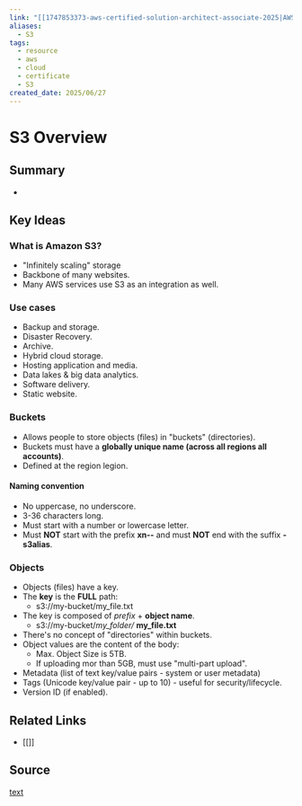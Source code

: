 ```yaml
---
link: "[[1747853373-aws-certified-solution-architect-associate-2025|AWS Certified Solution Architect Associate 2025]]"
aliases:
  - S3
tags:
  - resource
  - aws
  - cloud
  - certificate
  - S3
created_date: 2025/06/27
---
```

# S3 Overview
## Summary
- 
## Key Ideas
### What is Amazon S3?
- "Infinitely scaling" storage
- Backbone of many websites.
- Many AWS services use S3 as an integration as well.
### Use cases
- Backup and storage.
- Disaster Recovery.
- Archive.
- Hybrid cloud storage.
- Hosting application and media.
- Data lakes & big data analytics.
- Software delivery.
- Static website.
### Buckets
- Allows people to store objects (files) in "buckets" (directories).
- Buckets must have a **globally unique name (across all regions all accounts)**.
- Defined at the region legion.
#### Naming convention
- No uppercase, no underscore.
- 3-36 characters long.
- Must start with a number or lowercase letter.
- Must **NOT** start with the prefix **xn--** and must **NOT** end with the suffix **-s3alias**.
### Objects
- Objects (files) have a key.
- The **key** is the **FULL** path:
	- s3://my-bucket/my_file.txt
- The key is composed of *prefix* + **object name**.
	- s3://my-bucket/*my_folder/* **my_file.txt**
- There's no concept of "directories" within buckets.
- Object values are the content of the body:
	- Max. Object Size is 5TB.
	- If uploading mor than 5GB, must use "multi-part upload".
- Metadata (list of text key/value pairs - system or user metadata)
- Tags (Unicode key/value pair - up to 10) - useful for security/lifecycle.
- Version ID (if enabled).
## Related Links
- [[]]
## Source
[text](url) 
